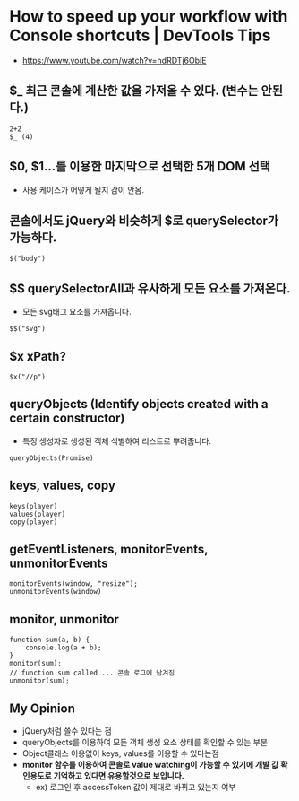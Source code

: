 # How to speed up your workflow with Console shortcuts | DevTools Tips

- https://www.youtube.com/watch?v=hdRDTj6ObiE

## $\_ 최근 콘솔에 계산한 값을 가져올 수 있다. (변수는 안된다.)

```
2+2
$_ (4)
```

## $0, $1...를 이용한 마지막으로 선택한 5개 DOM 선택

- 사용 케이스가 어떻게 될지 감이 안옴.

## 콘솔에서도 jQuery와 비슷하게 $로 querySelector가 가능하다.

```
$("body")
```

## $$ querySelectorAll과 유사하게 모든 요소를 가져온다.

- 모든 svg태그 요소를 가져옵니다.

```
$$("svg")

```

## $x xPath?

```
$x("//p")

```

## queryObjects (Identify objects created with a certain constructor)

- 특정 생성자로 생성된 객체 식별하여 리스트로 뿌려줍니다.

```
queryObjects(Promise)

```

## keys, values, copy

```
keys(player)
values(player)
copy(player)
```

## getEventListeners, monitorEvents, unmonitorEvents

```
monitorEvents(window, "resize");
unmonitorEvents(window)
```

## monitor, unmonitor

```
function sum(a, b) {
    console.log(a + b);
}
monitor(sum);
// function sum called ... 콘솔 로그에 남겨짐
unmonitor(sum);
```

## My Opinion

- jQuery처럼 쓸수 있다는 점
- queryObjects를 이용하여 모든 객체 생성 요소 상태를 확인할 수 있는 부분
- Object클래스 이용없이 keys, values를 이용할 수 있다는점
- <b>monitor 함수를 이용하여 콘솔로 value watching이 가능할 수 있기에 개발 값 확인용도로 기억하고 있다면 유용할것으로 보입니다.</b>
  - ex) 로그인 후 accessToken 값이 제대로 바뀌고 있는지 여부
